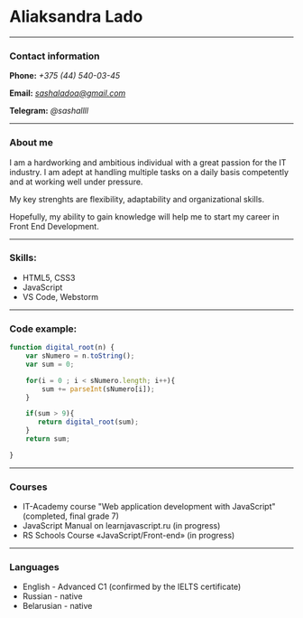 # Aliaksandra Lado
---
### Contact information

**Phone:** *+375 (44) 540-03-45*

**Email:** *sashaladoa@gmail.com*

**Telegram:** *@sashallll*


---

### About me

I am a hardworking and ambitious individual with a great passion for the IT industry. I am adept at handling multiple tasks on a daily basis competently and at working well under pressure.

My key strenghts are flexibility, adaptability and organizational skills.

Hopefully, my ability to gain knowledge will help me to start my career in Front End Development.

---

### Skills:

* HTML5, CSS3
* JavaScript
* VS Code, Webstorm

---

### Code example:
```javascript
function digital_root(n) {
    var sNumero = n.toString();
    var sum = 0;

    for(i = 0 ; i < sNumero.length; i++){
        sum += parseInt(sNumero[i]);
    }

    if(sum > 9){
       return digital_root(sum);
    }
    return sum;

}
```

---

### Courses

* IT-Academy course "Web application development with JavaScript" (completed, final grade 7)
* JavaScript Manual on learnjavascript.ru (in progress)
* RS Schools Course «JavaScript/Front-end» (in progress)

---

### Languages

* English - Advanced C1 (confirmed by the IELTS certificate)
* Russian - native
* Belarusian - native
